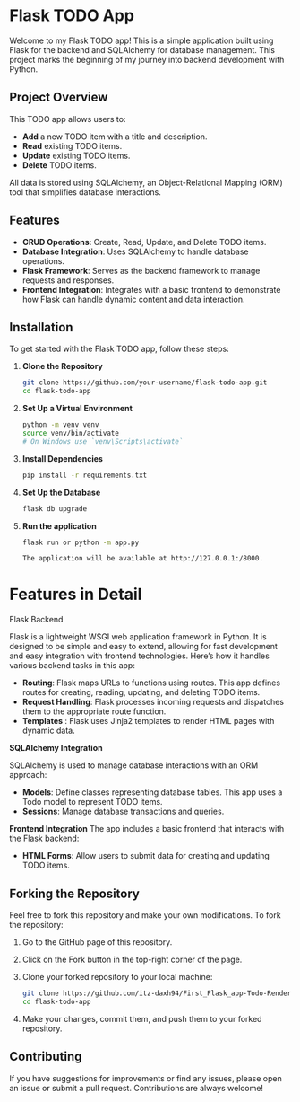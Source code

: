 # Flask TODO App

Welcome to my Flask TODO app! This is a simple application built using Flask for the backend and SQLAlchemy for database management. This project marks the beginning of my journey into backend development with Python.

## Project Overview

This TODO app allows users to:

- **Add** a new TODO item with a title and description.
- **Read** existing TODO items.
- **Update** existing TODO items.
- **Delete** TODO items.

All data is stored using SQLAlchemy, an Object-Relational Mapping (ORM) tool that simplifies database interactions.

## Features

- **CRUD Operations**: Create, Read, Update, and Delete TODO items.
- **Database Integration**: Uses SQLAlchemy to handle database operations.
- **Flask Framework**: Serves as the backend framework to manage requests and responses.
- **Frontend Integration**: Integrates with a basic frontend to demonstrate how Flask can handle dynamic content and data interaction.

## Installation

To get started with the Flask TODO app, follow these steps:

1. **Clone the Repository**

   ```bash
   git clone https://github.com/your-username/flask-todo-app.git
   cd flask-todo-app

2. **Set Up a Virtual Environment**

   ```bash
   python -m venv venv
   source venv/bin/activate  
   # On Windows use `venv\Scripts\activate`
3. **Install Dependencies**

   ```bash
   pip install -r requirements.txt

4. **Set Up the Database**

   ```bash
   flask db upgrade
5. **Run the application**

   ```bash
   flask run or python -m app.py

   The application will be available at http://127.0.0.1:/8000.

# Features in Detail
Flask Backend

Flask is a lightweight WSGI web application framework in Python. It is designed to be simple and easy to extend, allowing for fast development and easy integration with frontend technologies. Here’s how it handles various backend tasks in this app:

- **Routing**: Flask maps URLs to functions using routes. This app defines routes for creating, reading, updating, and deleting TODO items.
- **Request Handling**: Flask processes incoming requests and dispatches them to the appropriate route function.
- **Templates** : Flask uses Jinja2 templates to render HTML pages with dynamic data.


**SQLAlchemy Integration**

SQLAlchemy is used to manage database interactions with an ORM approach:
- **Models**: Define classes representing database tables. This app uses a Todo model to represent TODO items.
- **Sessions**: Manage database transactions and queries.

**Frontend Integration**
The app includes a basic frontend that interacts with the Flask backend:
- **HTML Forms**: Allow users to submit data for creating and updating TODO items.


## Forking the Repository

Feel free to fork this repository and make your own modifications. To fork the repository:

1. Go to the GitHub page of this repository.

2. Click on the Fork button in the top-right corner of the page.

3. Clone your forked repository to your local machine:
    ```bash
    git clone https://github.com/itz-daxh94/First_Flask_app-Todo-Render
    cd flask-todo-app

4. Make your changes, commit them, and push them to your forked repository.


## Contributing

If you have suggestions for improvements or find any issues, please open an issue or submit a pull request. Contributions are always welcome!


